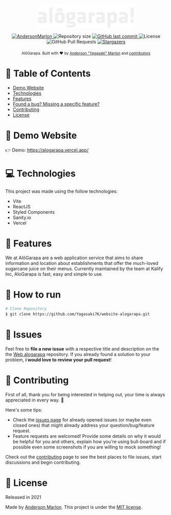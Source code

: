 <p align="center">
   <img src="https://github.com/Yagasaki7K/website-alogarapa/blob/main/src/images/logo.png" width="300"/>
</p>

<p align="center">
   <a href="https://www.linkedin.com/in/andersonmarlon/">
      <img alt="AndersonMarlon" src="https://img.shields.io/badge/-AndersonMarlon-5965e0?style=flat&logo=Linkedin&logoColor=white" />
   </a>
  <img alt="Repository size" src="https://img.shields.io/github/repo-size/Yagasaki7K/website-alogarapa?color=00BFA6">

  <a href="https://github.com/Yagasaki7K/website-alogarapa/commits/master">
    <img alt="GitHub last commit" src="https://img.shields.io/github/last-commit/Yagasaki7K/website-alogarapa?color=00BFA6">
  </a>
  <img alt="License" src="https://img.shields.io/badge/license-MIT-5965e0">
  <img alt="GitHub Pull Requests" src="https://img.shields.io/github/issues-pr/Yagasaki7K/website-alogarapa?color=00BFA6" />
  <a href="https://github.com/Yagasaki7K/website-alogarapa/stargazers">
    <img alt="Stargazers" src="https://img.shields.io/github/stars/Yagasaki7K/website-alogarapa?color=00BFA6&logo=github">
  </a>
</p>

<div align="center">
  <sub>AlôGarapa. Built with ❤︎ by
    <a href="https://github.com/Yagasaki7K">Anderson "Yagasaki" Marlon</a> and
    <a href="https://github.com/Yagasaki7K/website-alogarapa/graphs/contributors">
      contributors
    </a>
  </sub>
</div>

# 📌 Table of Contents

* [Demo Website](#eyes-demo-website)
* [Technologies](#computer-technologies)
* [Features](#rocket-features)
* [Found a bug? Missing a specific feature?](#bug-issues)
* [Contributing](#tada-contributing)
* [License](#closed_book-license)

# 👀 Demo Website

👉  Demo: <https://alogarapa.vercel.app/>

# 💻 Technologies

This project was made using the follow technologies:

* Vite
* ReactJS
* Styled Components
* Sanity.io
* Vercel

# 🚀 Features

We at AlôGarapa are a web application service that aims to share information and location about establishments that offer the much-loved sugarcane juice on their menus. Currently maintained by the team at Kalify Inc, AloGarapa is fast, easy and simple to use.

# 🚧 How to run

```bash
# Clone Repository
$ git clone https://github.com/Yagasaki7K/website-alogarapa.git
```

# 🐛 Issues

Feel free to **file a new issue** with a respective title and description on the the [Web alogarapa](https://github.com/Yagasaki7K/website-alogarapa/issues) repository. If you already found a solution to your problem, **i would love to review your pull request**!

# 🎉 Contributing

First of all, thank you for being interested in helping out, your time is always appreciated in every way. :100:

Here's some tips:

* Check the [issues page](https://github.com/Yagasaki7K/website-alogarapa/issues) for already opened issues (or maybe even closed ones) that might already address your question/bug/feature request.
* Feature requests are welcomed! Provide some details on why it would be helpful for you and others, explain how you're using bull-board and if possible even some screenshots if you are willing to mock something!

Check out the [contributing](./CONTRIBUTING.md) page to see the best places to file issues, start discussions and begin contributing.

# 📕 License

Released in 2021

Made by [Anderson Marlon](https://github.com/Yagasaki7K).
This project is under the [MIT license](./LICENSE).
